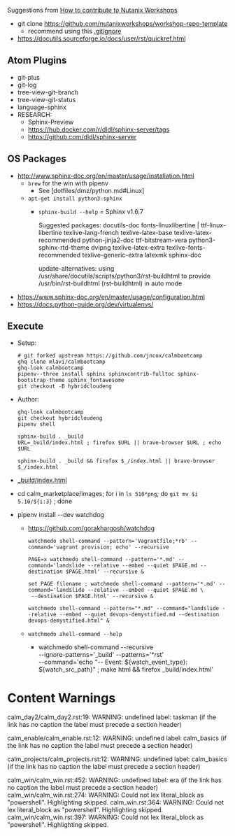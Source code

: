 Suggestions from [How to contribute to Nutanix Workshops](https://nutanix.handsonworkshops.com/workshops/32805e93-e67f-46b4-9700-a7eb78db4c21/view/)
- git clone https://github.com/nutanixworkshops/workshop-repo-template
  - recommend using this [.gitignore](https://s3.amazonaws.com/handsonworkshops.prod.media/ws/32805e93e67f46b49700a7eb78db4c21/d/file/dd1e954b38474309acca60229d80acb6/.gitignore)
- https://docutils.sourceforge.io/docs/user/rst/quickref.html

## Atom Plugins

- git-plus
- git-log
- tree-view-git-branch
- tree-view-git-status
- language-sphinx
- RESEARCH:
  - Sphinx-Preview
  - https://hub.docker.com/r/dldl/sphinx-server/tags
  - https://github.com/dldl/sphinx-server

## OS Packages

- http://www.sphinx-doc.org/en/master/usage/installation.html
  - `brew` for the win with pipenv
    - See [dotfiles/dmz/python.md#Linux]
  - `apt-get install python3-sphinx`
    - `sphinx-build --help` = Sphinx v1.6.7

        Suggested packages:
          docutils-doc fonts-linuxlibertine | ttf-linux-libertine texlive-lang-french texlive-latex-base
          texlive-latex-recommended python-jinja2-doc ttf-bitstream-vera python3-sphinx-rtd-theme dvipng
          texlive-latex-extra texlive-fonts-recommended texlive-generic-extra latexmk sphinx-doc

        update-alternatives: using /usr/share/docutils/scripts/python3/rst-buildhtml to provide /usr/bin/rst-buildhtml (rst-buildhtml) in auto mode
- https://www.sphinx-doc.org/en/master/usage/configuration.html
- https://docs.python-guide.org/dev/virtualenvs/

## Execute

- Setup:

      # git forked upstream https://github.com/jncox/calmbootcamp
      ghq clone mlavi/calmbootcamp
      ghq-look calmbootcamp
      pipenv--three install sphinx sphinxcontrib-fulltoc sphinx-bootstrap-theme sphinx_fontawesome
      git checkout -B hybridcloudeng

- Author:
    ```
    ghq-look calmbootcamp
    git checkout hybridcloudeng
    pipenv shell

    sphinx-build . _build
    URL=_build/index.html ; firefox $URL || brave-browser $URL ; echo $URL

    sphinx-build . _build && firefox $_/index.html || brave-browser $_/index.html

    ```
- [_build/index.html](./_build/index.html)

- cd calm_marketplace/images; for i in `ls 510*png`; do `git mv $i 5.10/${i:3}` ; done
- pipenv install --dev watchdog
  - https://github.com/gorakhargosh/watchdog

        watchmedo shell-command --pattern='Vagrantfile;*rb' --command='vagrant provision; echo' --recursive

        PAGE=x watchmedo shell-command --pattern='*.md' --command='landslide --relative --embed --quiet $PAGE.md --destination $PAGE.html' --recursive &

        set PAGE filename ; watchmedo shell-command --pattern='*.md' --command='landslide --relative --embed --quiet $PAGE.md \
         --destination $PAGE.html' --recursive &

        watchmedo shell-command --pattern="*.md" --command="landslide --relative --embed --quiet devops-demystified.md --destination devops-demystified.html" &
  - `watchmedo shell-command --help`
    - watchmedo shell-command --recursive \
      --ignore-patterns='_build' --patterns='*rst' \
      --command='echo "-- Event: ${watch_event_type}: ${watch_src_path}" ; make html && firefox _build/index.html'

# Content Warnings

calm_day2/calm_day2.rst:19: WARNING: undefined label: taskman (if the link has no caption the label must precede a section header)

calm_enable/calm_enable.rst:12: WARNING: undefined label: calm_basics (if the link has no caption the label must precede a section header)

calm_projects/calm_projects.rst:12: WARNING: undefined label: calm_basics (if the link has no caption the label must precede a section header)

calm_win/calm_win.rst:452: WARNING: undefined label: era (if the link has no caption the label must precede a section header)
calm_win/calm_win.rst:274: WARNING: Could not lex literal_block as "powershell". Highlighting skipped.
calm_win.rst:364: WARNING: Could not lex literal_block as "powershell". Highlighting skipped.
calm_win/calm_win.rst:397: WARNING: Could not lex literal_block as "powershell". Highlighting skipped.
